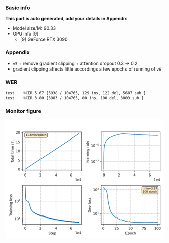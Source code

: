 ### Basic info

**This part is auto generated, add your details in Appendix**

* Model size/M: 90.33
* GPU info \[9\]
  * \[9\] GeForce RTX 3090

### Appendix

* `v5` + remove gradient clipping + attention dropout 0.3 -> 0.2
* gradient clipping affects little accordings a few epochs of running of `v6`

### WER
```
test    %CER 5.67 [5938 / 104765, 129 ins, 122 del, 5687 sub ]
test    %CER 3.80 [3983 / 104765, 80 ins, 100 del, 3803 sub ]
```

### Monitor figure
![monitor](./monitor.png)
